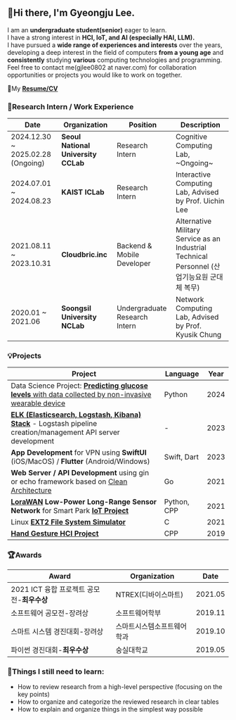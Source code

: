 ## :wave:Hi there, I'm Gyeongju Lee.
I am an **undergraduate student(senior)** eager to learn.  
I have a strong interest in **HCI, IoT, and AI (especially HAI, LLM).**  
I have pursued a **wide range of experiences and interests** over the years, developing a deep interest in the field of computers **from a young age** and **consistently** studying **various** computing technologies and programming.  
Feel free to contact me(gjlee0802 at naver.com) for collaboration opportunities or projects you would like to work on together.  

:page_with_curl:My [**Resume/CV**](https://docs.google.com/document/d/1Jur3RpNdH667zqWM_KqqynhnR-LW-a00QLYJUvsBdS8/edit?usp=sharing)

<!--
**gjlee0802/gjlee0802** is a ✨ _special_ ✨ repository because its `README.md` (this file) appears on your GitHub profile.

Here are some ideas to get you started:

- 🔭 I’m currently working on ...
- 🌱 I’m currently learning ...
- 👯 I’m looking to collaborate on ...
- 🤔 I’m looking for help with ...
- 💬 Ask me about ...
- 📫 How to reach me: ...
- 😄 Pronouns: ...
- ⚡ Fun fact: ...
-->

### :briefcase:Research Intern / Work Experience
|Date|Organization|Position|Description|
|----|------------|--------|-----------|
|2024.12.30 ~ 2025.02.28 (Ongoing)|**Seoul National University CCLab**|Research Intern|Cognitive Computing Lab, ~Ongoing~|
|2024.07.01 ~ 2024.08.23|**KAIST ICLab**|Research Intern|Interactive Computing Lab, Advised by Prof. Uichin Lee|
|2021.08.11 ~ 2023.10.31|**Cloudbric.inc**|Backend & Mobile Developer|Alternative Military Service as an Industrial Technical Personnel  (산업기능요원 군대체 복무)|
|2020.01 ~ 2021.06|**Soongsil University NCLab**|Undergraduate Research Intern|Network Computing Lab, Advised by Prof. Kyusik Chung|

### :bulb:Projects

| Project | Language | Year |
|---------|----------|------|
| Data Science Project: [**Predicting glucose levels** with data collected by non-invasive wearable device](https://github.com/gjlee0802/engineering-digital-biomarkers) | Python | 2024 |
| **[ELK (Elasticsearch, Logstash, Kibana) Stack](https://github.com/gjlee0802/ElasticStack-Kafka-Docker-Study)** - Logstash pipeline creation/management API server development | - | 2023 |
| **App Development** for VPN using **SwiftUI** (iOS/MacOS) / **Flutter** (Android/Windows) | Swift, Dart | 2023 |
| **Web Server / API Development** using gin or echo framework based on [Clean Architecture](https://github.com/gjlee0802/web-tuto-with-gin/tree/v3) | Go | 2021 |
| **[LoraWAN](https://github.com/gjlee0802/toiot-lora-gateway-driver/tree/main) Low-Power Long-Range Sensor Network** for Smart Park **[IoT Project](http://www.ntrexgo.com/archives/40437)** | Python, CPP | 2021 |
| Linux **[EXT2 File System Simulator](https://github.com/gjlee0802/EXT2_File_System)** | C | 2021 |
| **[Hand Gesture HCI Project](https://github.com/gjlee0802/3d_interact/tree/master)** | CPP | 2019 |

### :trophy:Awards
|Award|Organization|Date|
|-----|------------|----|
|2021 ICT 융합 프로젝트 공모전-**최우수상**|NTREX(디바이스마트)|2021.05|
|소프트웨어 공모전-장려상|소프트웨어학부|2019.11|
|스마트 시스템 경진대회-장려상|스마트시스템소프트웨어학과|2019.10|
|파이썬 경진대회-**최우수상**|숭실대학교|2019.05|

### :pushpin:Things I still need to learn:
* How to review research from a high-level perspective (focusing on the key points)
* How to organize and categorize the reviewed research in clear tables
* How to explain and organize things in the simplest way possible
